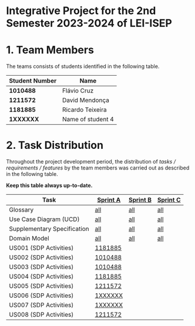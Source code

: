 # Integrative Project for the 2nd Semester 2023-2024 of LEI-ISEP

# 1. Team Members

The teams consists of students identified in the following table.

| Student Number | Name               |
|----------------|--------------------|
| **1010488**    | Flávio Cruz        |
| **1211572**    | David Mendonça     |
| **1181885**    | Ricardo Teixeira   |
| **1XXXXXX**    | Name of student 4  |

# 2. Task Distribution ###

Throughout the project development period, the distribution of _tasks / requirements / features_ by the team members
was carried out as described in the following table.

**Keep this table always up-to-date.**

| Task                        | [Sprint A](sprintA/Readme.md)                                                              | [Sprint B](sprintB/Readme.md)                                                              | [Sprint C](sprintC/Readme.md)                                                              |
|-----------------------------|--------------------------------------------------------------------------------------------|--------------------------------------------------------------------------------------------|--------------------------------------------------------------------------------------------|
| Glossary                    | [all](sprintA/global-artifacts/01.requirements-engineering/glossary.md)                    | [all](sprintB/global-artifacts/01.engineering-requirements/glossary.md)                    | [all](sprintC/global-artifacts/01.engineering-requirements/glossary.md)                    |
| Use Case Diagram (UCD)      | [all](sprintA/global-artifacts/01.requirements-engineering/use-case-diagram.md)            | [all](sprintB/global-artifacts/01.engineering-requirements/use-case-diagram.md)            | [all](sprintC/global-artifacts/01.engineering-requirements/use-case-diagram.md)            |
| Supplementary Specification | [all](sprintA/global-artifacts/01.requirements-engineering/supplementary-specification.md) | [all](sprintB/global-artifacts/01.engineering-requirements/supplementary-specification.md) | [all](sprintC/global-artifacts/01.engineering-requirements/supplementary-specification.md) |
| Domain Model                | [all](sprintA/global-artifacts/02.analysis/analysis.md)                                    | [all](sprintB/global-artifacts/02.analysis/analysis.md)                                    | [all](sprintC/global-artifacts/02.analysis/analysis.md)                                    |
| US001 (SDP Activities)      | [1181885](sprintA/us001/Readme.md)                                                         |                                                                                            |                                                                                            |
| US002 (SDP Activities)      | [1010488](sprintA/us002/Readme.md)                                                         |                                                                                            |                                                                                            |
| US003 (SDP Activities)      | [1010488](sprintA/us003/Readme.md)                                                         |                                                                                            |                                                                                            |
| US004 (SDP Activities)      | [1181885](sprintA/us004/Readme.md)                                                         |
| US005 (SDP Activities)      | [1211572](sprintA/us005/Readme.md)                                                         |                                                                                            |                                                                                            |
| US006 (SDP Activities)      | [1XXXXXX](sprintA/us006/Readme.md)                                                         |                                                                                            |
| US007 (SDP Activities) | [1XXXXXX](sprintA/us007/Readme.md)                                                         
| US008 (SDP Activities)      | [1211572](sprintA/us008/Readme.md)                                                         |                                                                                            |                                                                                        